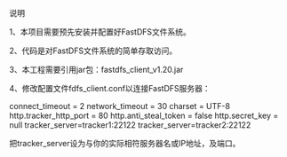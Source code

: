 说明

1、本项目需要预先安装并配置好FastDFS文件系统。

2、代码是对FastDFS文件系统的简单存取访问。

3、本工程需要引用jar包：fastdfs_client_v1.20.jar

4、修改配置文件fdfs_client.conf以连接FastDFS服务器：

connect_timeout = 2
network_timeout = 30
charset = UTF-8
http.tracker_http_port = 80
http.anti_steal_token = false
http.secret_key = null
tracker_server=tracker1:22122
tracker_server=tracker2:22122


把tracker_server设为与你的实际相符服务器名或IP地址，及端口。

